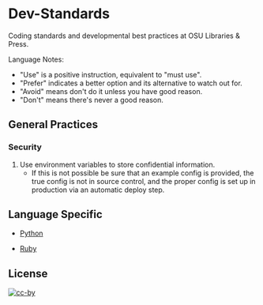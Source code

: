 Dev-Standards
=============

Coding standards and developmental best practices at OSU Libraries &amp; Press.

Language Notes:

 * "Use" is a positive instruction, equivalent to "must use".
 * "Prefer" indicates a better option and its alternative to watch out for.
 * "Avoid" means don't do it unless you have good reason.
 * "Don't" means there's never a good reason.

General Practices
------------------

### Security

 1. Use environment variables to store confidential information.
    * If this is not possible be sure that an example config is provided, the true config is not in source control, and the proper config is set up in production
      via an automatic deploy step.

Language Specific
------------------

 * [Python](python.md)

 * [Ruby](ruby.md)


License
-------

[![cc-by](http://i.creativecommons.org/l/by/3.0/88x31.png)](http://creativecommons.org/licenses/by/3.0)


